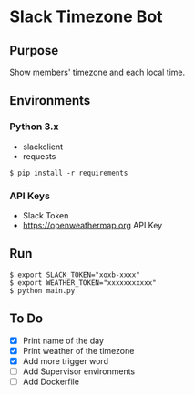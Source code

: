 # Slack Timezone Bot

## Purpose

Show members' timezone and each local time.

## Environments

### Python 3.x
* slackclient
* requests

```
$ pip install -r requirements
```

### API Keys
* Slack Token
* https://openweathermap.org API Key

## Run

```
$ export SLACK_TOKEN="xoxb-xxxx"
$ export WEATHER_TOKEN="xxxxxxxxxxx"
$ python main.py
```

## To Do

- [x] Print name of the day
- [x] Print weather of the timezone
- [x] Add more trigger word
- [ ] Add Supervisor environments
- [ ] Add Dockerfile
